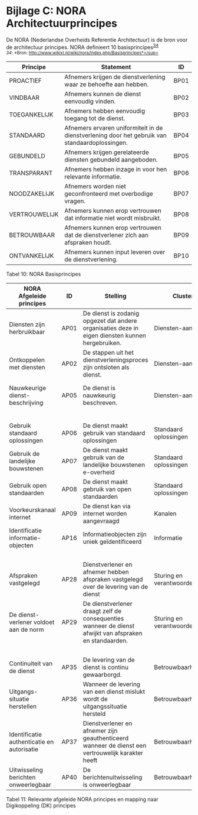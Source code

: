 # Bijlage C: NORA Architectuurprincipes

De NORA (Nederlandse Overheids Referentie Architectuur) is de bron voor de architectuur principes. NORA definieert 10 basisprincipes<sup>[34](#f34)</sup>
<br>
<sup><a name="f34"><dfn>34</dfn></a>:  *Bron: http://www.wikixl.nl/wiki/nora/index.php/Basisprincipes*</sup>

| Principe      | Statement                                                                                      | ID   |
|---------------|------------------------------------------------------------------------------------------------|------|
| PROACTIEF     | Afnemers krijgen de dienstverlening waar ze behoefte aan hebben.                               | BP01 |
| VINDBAAR      | Afnemers kunnen de dienst eenvoudig vinden.                                                    | BP02 |
| TOEGANKELIJK  | Afnemers hebben eenvoudig toegang tot de dienst.                                               | BP03 |
| STANDAARD     | Afnemers ervaren uniformiteit in de dienstverlening door het gebruik van standaardoplossingen. | BP04 |
| GEBUNDELD     | Afnemers krijgen gerelateerde diensten gebundeld aangeboden.                                   | BP05 |
| TRANSPARANT   | Afnemers hebben inzage in voor hen relevante informatie.                                       | BP06 |
| NOODZAKELIJK  | Afnemers worden niet geconfronteerd met overbodige vragen.                                     | BP07 |
| VERTROUWELIJK | Afnemers kunnen erop vertrouwen dat informatie niet wordt misbruikt.                           | BP08 |
| BETROUWBAAR   | Afnemers kunnen erop vertrouwen dat de dienstverlener zich aan afspraken houdt.                | BP09 |
| ONTVANKELIJK  | Afnemers kunnen input leveren over de dienstverlening.                                         | BP10 |

Tabel 10: NORA Basisprincipes

| NORA Afgeleide principes                   | ID   | Stelling                                                                                               | Cluster                         | Realiseert                           | DK principes                                                          |
|--------------------------------------------|------|--------------------------------------------------------------------------------------------------------|---------------------------------|--------------------------------------|-----------------------------------------------------------------------|
| Diensten zijn herbruikbaar                 | AP01 | De dienst is zodanig opgezet dat andere organisaties deze in eigen diensten kunnen hergebruiken.       | Diensten-aanbod                 | Standaard (Basisprincipe)            | DK 1. interoperabiliteit                                              |
| Ontkoppelen met diensten                   | AP02 | De stappen uit het dienstverleningsproces zijn ontsloten als dienst.                                   | Diensten-aanbod                 | Noodzakelijk                         | DK 5: Digikoppeling maakt ontkoppeling mogelijk.                      |
| Nauwkeurige dienst-beschrijving            | AP05 | De dienst is nauwkeurig beschreven.                                                                    | Diensten-aanbod                 | Transparant                          | DK is open en beschreven in de architectuur en koppelvlakstandaarden. |
|                                            |      |                                                                                                        |                                 | Vindbaar                             |                                                                       |
| Gebruik standaard oplossingen              | AP06 | De dienst maakt gebruik van standaard oplossingen                                                      | Standaard oplossingen           | Standaard (Basisprincipe)            | DK 2. Standaard oplossingen                                           |
| Gebruik de landelijke bouwstenen           | AP07 | De dienst maakt gebruik van de landelijke bouwstenen e-overheid                                        | Standaard oplossingen           | Standaard (Basisprincipe)            | DK 2. Standaard oplossingen                                           |
| Gebruik open standaarden                   | AP08 | De dienst maakt gebruik van open standaarden                                                           | Standaard oplossingen           | Standaard (Basisprincipe)            | DK 1. interoperabiliteit                                              |
| Voorkeurskanaal internet                   | AP09 | De dienst kan via internet worden aangevraagd                                                          | Kanalen                         | Toegankelijk                         | DK 1. interoperabiliteit                                              |
| Identificatie informatie-objecten          | AP16 | Informatieobjecten zijn uniek geïdentificeerd                                                          | Informatie                      | Vertrouwelijk                        | DK 3. Veiligheid en vertrouwelijkheid                                 |
|                                            |      |                                                                                                        |                                 | Vindbaar                             |                                                                       |
| Afspraken vastgelegd                       | AP28 | Dienstverlener en afnemer hebben afspraken vastgelegd over de levering van de dienst                   | Sturing en verantwoordelijkheid | Betrouwbaar                          | DK 4. Betrouwbaarheid                                                 |
| De dienst-verlener voldoet aan de norm     | AP29 | De dienstverlener draagt zelf de consequenties wanneer de dienst afwijkt van afspraken en standaarden. | Sturing en verantwoordelijkheid | Standaard (Basisprincipe)            | DK 1. interoperabiliteit                                              |
|                                            |      |                                                                                                        |                                 | Betrouwbaar                          |                                                                       |
| Continuiteit van de dienst                 | AP35 | De levering van de dienst is continu gewaarborgd.                                                      | Betrouwbaarheid                 | Betrouwbaar                          | DK 4. Betrouwbaarheid                                                 |
| Uitgangs-situatie herstellen               | AP36 | Wanneer de levering van een dienst mislukt wordt de uitgangssituatie hersteld                          | Betrouwbaarheid                 | Betrouwbaar                          | DK 4. Betrouwbaarheid                                                 |
| Identificatie authenticatie en autorisatie | AP37 | Dienstverlener en afnemer zijn geauthenticeerd wanneer de dienst een vertrouwelijk karakter heeft      | Betrouwbaarheid                 | Vertrouwelijk                        | DK 3. Veiligheid en vertrouwelijkheid                                 |
| Uitwisseling berichten onweerlegbaar       | AP40 | De berichtenuitwisseling is onweerlegbaar                                                              | Betrouwbaarheid                 | Betrouwbaar                          | DK 4. Betrouwbaarheid                                                 |

Tabel 11: Relevante afgeleide NORA principes en mapping naar Digikoppeling (DK) principes